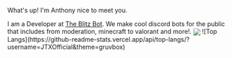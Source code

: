 What's up! I'm Anthony nice to meet you.

<p>I am a Developer at <a href="https://theblitzbot.com">The Blitz Bot</a>. We make cool discord bots for the public that includes from moderation, minecraft to valorant and more!.
<img align="center" src="https://github-readme-stats.vercel.app/api//?username=JTXOfficial&theme=gruvbox" />
![Top Langs](https://github-readme-stats.vercel.app/api/top-langs/?username=JTXOfficial&theme=gruvbox)



